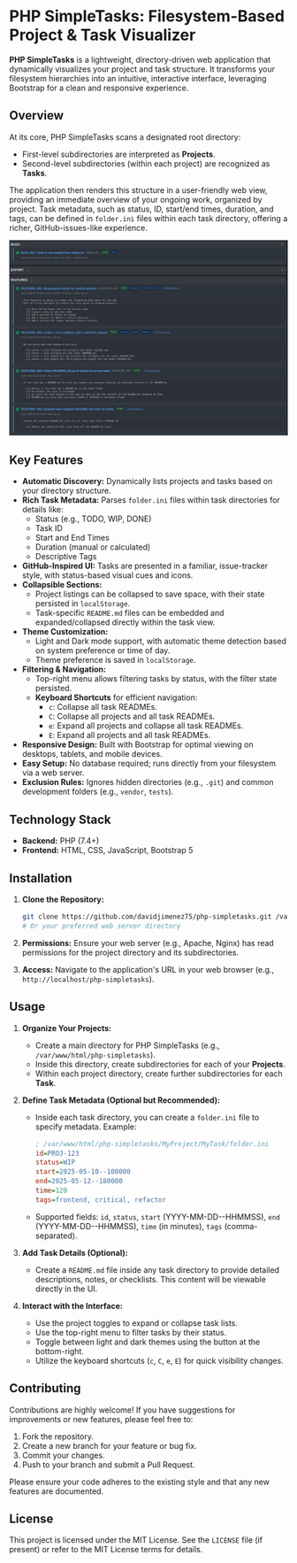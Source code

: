 <!-- filepath: /var/www/html/php-simpletasks/README.md -->
# PHP SimpleTasks: Filesystem-Based Project & Task Visualizer

**PHP SimpleTasks** is a lightweight, directory-driven web application that dynamically visualizes your project and task structure. It transforms your filesystem hierarchies into an intuitive, interactive interface, leveraging Bootstrap for a clean and responsive experience.

## Overview

At its core, PHP SimpleTasks scans a designated root directory:
-   First-level subdirectories are interpreted as **Projects**.
-   Second-level subdirectories (within each project) are recognized as **Tasks**.

The application then renders this structure in a user-friendly web view, providing an immediate overview of your ongoing work, organized by project. Task metadata, such as status, ID, start/end times, duration, and tags, can be defined in `folder.ini` files within each task directory, offering a richer, GitHub-issues-like experience.

![PHP SimpleTasks Screenshot](folder.png "PHP SimpleTasks - Filesystem-based task visualization")


## Key Features

-   **Automatic Discovery:** Dynamically lists projects and tasks based on your directory structure.
-   **Rich Task Metadata:** Parses `folder.ini` files within task directories for details like:
    -   Status (e.g., TODO, WIP, DONE)
    -   Task ID
    -   Start and End Times
    -   Duration (manual or calculated)
    -   Descriptive Tags
-   **GitHub-Inspired UI:** Tasks are presented in a familiar, issue-tracker style, with status-based visual cues and icons.
-   **Collapsible Sections:**
    -   Project listings can be collapsed to save space, with their state persisted in `localStorage`.
    -   Task-specific `README.md` files can be embedded and expanded/collapsed directly within the task view.
-   **Theme Customization:**
    -   Light and Dark mode support, with automatic theme detection based on system preference or time of day.
    -   Theme preference is saved in `localStorage`.
-   **Filtering & Navigation:**
    -   Top-right menu allows filtering tasks by status, with the filter state persisted.
    -   **Keyboard Shortcuts** for efficient navigation:
        -   `c`: Collapse all task READMEs.
        -   `C`: Collapse all projects and all task READMEs.
        -   `e`: Expand all projects and collapse all task READMEs.
        -   `E`: Expand all projects and all task READMEs.
-   **Responsive Design:** Built with Bootstrap for optimal viewing on desktops, tablets, and mobile devices.
-   **Easy Setup:** No database required; runs directly from your filesystem via a web server.
-   **Exclusion Rules:** Ignores hidden directories (e.g., `.git`) and common development folders (e.g., `vendor`, `tests`).

## Technology Stack

-   **Backend:** PHP (7.4+)
-   **Frontend:** HTML, CSS, JavaScript, Bootstrap 5

## Installation

1.  **Clone the Repository:**
    ```bash
    git clone https://github.com/davidjimenez75/php-simpletasks.git /var/www/html/php-simpletasks
    # Or your preferred web server directory
    ```

2.  **Permissions:**
    Ensure your web server (e.g., Apache, Nginx) has read permissions for the project directory and its subdirectories.

3.  **Access:**
    Navigate to the application's URL in your web browser (e.g., `http://localhost/php-simpletasks`).

## Usage

1.  **Organize Your Projects:**
    -   Create a main directory for PHP SimpleTasks (e.g., `/var/www/html/php-simpletasks`).
    -   Inside this directory, create subdirectories for each of your **Projects**.
    -   Within each project directory, create further subdirectories for each **Task**.

2.  **Define Task Metadata (Optional but Recommended):**
    -   Inside each task directory, you can create a `folder.ini` file to specify metadata. Example:
        ```ini
        ; /var/www/html/php-simpletasks/MyProject/MyTask/folder.ini
        id=PROJ-123
        status=WIP
        start=2025-05-10--100000
        end=2025-05-12--180000
        time=120 
        tags=frontend, critical, refactor
        ```
    -   Supported fields: `id`, `status`, `start` (YYYY-MM-DD--HHMMSS), `end` (YYYY-MM-DD--HHMMSS), `time` (in minutes), `tags` (comma-separated).

3.  **Add Task Details (Optional):**
    -   Create a `README.md` file inside any task directory to provide detailed descriptions, notes, or checklists. This content will be viewable directly in the UI.

4.  **Interact with the Interface:**
    -   Use the project toggles to expand or collapse task lists.
    -   Use the top-right menu to filter tasks by their status.
    -   Toggle between light and dark themes using the button at the bottom-right.
    -   Utilize the keyboard shortcuts (`c`, `C`, `e`, `E`) for quick visibility changes.

## Contributing

Contributions are highly welcome! If you have suggestions for improvements or new features, please feel free to:
1.  Fork the repository.
2.  Create a new branch for your feature or bug fix.
3.  Commit your changes.
4.  Push to your branch and submit a Pull Request.

Please ensure your code adheres to the existing style and that any new features are documented.

## License

This project is licensed under the MIT License. See the `LICENSE` file (if present) or refer to the MIT License terms for details.